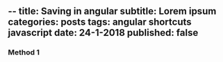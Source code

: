 --
title: Saving in angular
subtitle: Lorem ipsum
categories: posts
tags: angular shortcuts javascript
date: 24-1-2018
published: false
--


### Method 1
